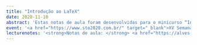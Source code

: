 ```yaml
---
title: "Introdução ao LaTeX"
date: 2020-11-10
abstract: 'Estas notas de aula foram desenvolvidas para o minicurso “Introdução ao LaTeX”, ofertado nos dias 10 e 12 de novembro de 2020 como parte da XV Semana Temática de Oceanografia. No curso, pretendeu-se apresentar a linguagem LaTeX para a escrita de documentos a partir de seus princípios básicos e mostrar o processo de escrita de um artigo científico em LaTeX, contando com exemplos de uso de pacotes e práticas úteis para profissionais das áreas das Ciências Exatas. Não foram assumidos conhecimentos prévios e o único requisito técnico é um computador com acesso a internet.'
event: '<a href="https://www.sto2020.com.br/" target="_blank">XV Semana Temática de Oceanografia</a>'
lecturenotes: '<strong>Notas de aula: </strong> <a href="https://alves-nickolas.github.io/teaching/LaTeX_XV_STO.pdf" target="_blank">disponíveis aqui</a>'
---
```

